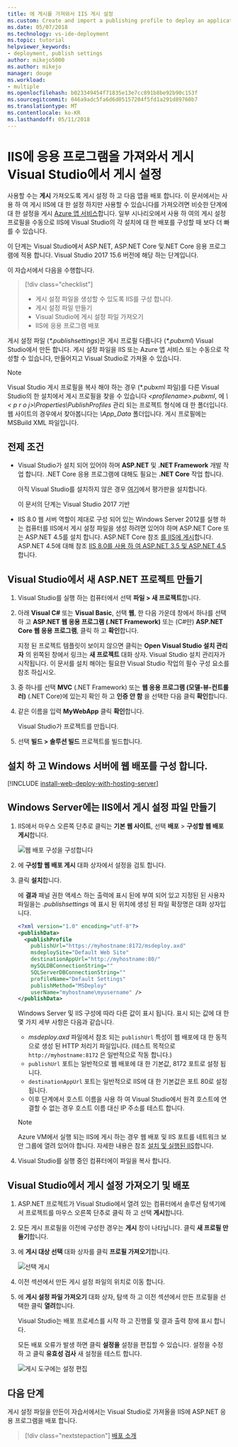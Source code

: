 ```yaml
---
title: 에 게시를 가져와서 IIS 게시 설정
ms.custom: Create and import a publishing profile to deploy an application from Visual Studio to IIS
ms.date: 05/07/2018
ms.technology: vs-ide-deployment
ms.topic: tutorial
helpviewer_keywords:
- deployment, publish settings
author: mikejo5000
ms.author: mikejo
manager: douge
ms.workload:
- multiple
ms.openlocfilehash: b023349454f71835e13e7cc891b8be92b90c153f
ms.sourcegitcommit: 046a9adc5fa6d6d05157204f5fd1a291d89760b7
ms.translationtype: MT
ms.contentlocale: ko-KR
ms.lasthandoff: 05/11/2018
---
```

# <a name="publish-an-application-to-iis-by-importing-publish-settings-in-visual-studio"></a>IIS에 응용 프로그램을 가져와서 게시 Visual Studio에서 게시 설정

사용할 수는 **게시** 가져오도록 게시 설정 하 고 다음 앱을 배포 합니다. 이 문서에서는 사용 하 여 게시 IIS에 대 한 설정 하지만 사용할 수 있습니다를 가져오려면 비슷한 단계에 대 한 설정을 게시 [Azure 앱 서비스](../deployment/tutorial-import-publish-settings-azure.md)합니다. 일부 시나리오에서 사용 하 여의 게시 설정 프로필을 수동으로 IIS에 Visual Studio의 각 설치에 대 한 배포를 구성할 때 보다 더 빠를 수 있습니다.

이 단계는 Visual Studio에서 ASP.NET, ASP.NET Core 및.NET Core 응용 프로그램에 적용 합니다. Visual Studio 2017 15.6 버전에 해당 하는 단계입니다.

이 자습서에서 다음을 수행합니다.

> [!div class="checklist"]
> * 게시 설정 파일을 생성할 수 있도록 IIS를 구성 합니다.
> * 게시 설정 파일 만들기
> * Visual Studio에 게시 설정 파일 가져오기
> * IIS에 응용 프로그램 배포

게시 설정 파일 (*\*.publishsettings*)은 게시 프로필 다릅니다 (*\*.pubxml*) Visual Studio에서 만든 합니다. 게시 설정 파일을 IIS 또는 Azure 앱 서비스 또는 수동으로 작성할 수 있습니다, 만들어지고 Visual Studio로 가져올 수 있습니다.

> [!NOTE]
> Visual Studio 게시 프로필을 복사 해야 하는 경우 (\*.pubxml 파일)를 다른 Visual Studio의 한 설치에서 게시 프로필을 찾을 수 있습니다  *\<profilename\>.pubxml*, 에  *\\< p r o j\>\Properties\PublishProfiles* 관리 되는 프로젝트 형식에 대 한 폴더입니다. 웹 사이트의 경우에서 찾아봅니다는 *\App_Data* 폴더입니다. 게시 프로필에는 MSBuild XML 파일입니다.

## <a name="prerequisites"></a>전제 조건

* Visual Studio가 설치 되어 있어야 하며 **ASP.NET** 및 **.NET Framework** 개발 작업 합니다. .NET Core 응용 프로그램에 대해도 필요는 **.NET Core** 작업 합니다.

    아직 Visual Studio를 설치하지 않은 경우 [여기](http://www.visualstudio.com)에서 평가판을 설치합니다.

    이 문서의 단계는 Visual Studio 2017 기반

* IIS 8.0 웹 서버 역할이 제대로 구성 되어 있는 Windows Server 2012를 실행 하는 컴퓨터를 IIS에서 게시 설정 파일을 생성 하려면 있어야 하며 ASP.NET Core 또는 ASP.NET 4.5를 설치 합니다. ASP.NET Core 참조 [를 IIS에 게시](/aspnet/core/publishing/iis?tabs=aspnetcore2x#iis-configuration)합니다. ASP.NET 4.5에 대해 참조 [IIS 8.0를 사용 하 여 ASP.NET 3.5 및 ASP.NET 4.5](/iis/get-started/whats-new-in-iis-8/iis-80-using-aspnet-35-and-aspnet-45)합니다.

## <a name="create-a-new-aspnet-project-in-visual-studio"></a>Visual Studio에서 새 ASP.NET 프로젝트 만들기

1. Visual Studio를 실행 하는 컴퓨터에서 선택 **파일 > 새 프로젝트**합니다.

1. 아래 **Visual C#** 또는 **Visual Basic**, 선택 **웹**, 한 다음 가운데 창에서 하나를 선택 하 고 **ASP.NET 웹 응용 프로그램 (.NET Framework)** 또는 (C#만) **ASP.NET Core 웹 응용 프로그램**, 클릭 하 고 **확인**합니다.

    지정 된 프로젝트 템플릿이 보이지 않으면 클릭는 **Open Visual Studio 설치 관리자** 의 왼쪽된 창에서 링크는 **새 프로젝트** 대화 상자. Visual Studio 설치 관리자가 시작됩니다. 이 문서를 설치 해야는 필요한 Visual Studio 작업의 필수 구성 요소를 참조 하십시오.

1. 중 하나를 선택 **MVC** (.NET Framework) 또는 **웹 응용 프로그램 (모델-뷰-컨트롤러)** (.NET Core)에 있는지 확인 하 고 **인증 안 함** 을 선택한 다음 클릭 **확인**합니다.

1. 같은 이름을 입력 **MyWebApp** 클릭 **확인**합니다.

    Visual Studio가 프로젝트를 만듭니다.

1. 선택 **빌드 > 솔루션 빌드** 프로젝트를 빌드합니다.

## <a name="install-and-configure-web-deploy-on-windows-server"></a>설치 하 고 Windows 서버에 웹 배포를 구성 합니다.

[!INCLUDE [install-web-deploy-with-hosting-server](../deployment/includes/install-web-deploy-with-hosting-server.md)]

## <a name="create-the-publish-settings-file-in-iis-on-windows-server"></a>Windows Server에는 IIS에서 게시 설정 파일 만들기

1. IIS에서 마우스 오른쪽 단추로 클릭는 **기본 웹 사이트**, 선택 **배포** > **구성할 웹 배포 게시**합니다.

    ![웹 배포 구성을 구성합니다](../deployment/media/tutorial-configure-web-deploy-publishing.png)

1. 에 **구성할 웹 배포 게시** 대화 상자에서 설정을 검토 합니다.

1. 클릭 **설치**합니다.

    에 **결과** 패널 권한 액세스 하는 출력에 표시 된에 부여 되어 있고 지정된 된 사용자 파일을는 *.publishsettings* 에 표시 된 위치에 생성 된 파일 확장명은 대화 상자입니다.

    ```xml
    <?xml version="1.0" encoding="utf-8"?>
    <publishData>
      <publishProfile
        publishUrl="https://myhostname:8172/msdeploy.axd"
        msdeploySite="Default Web Site"
        destinationAppUrl="http://myhostname:80/"
        mySQLDBConnectionString=""
        SQLServerDBConnectionString=""
        profileName="Default Settings"
        publishMethod="MSDeploy"
        userName="myhostname\myusername" />
    </publishData>
    ```

    Windows Server 및 IIS 구성에 따라 다른 값이 표시 됩니다. 표시 되는 값에 대 한 몇 가지 세부 사항은 다음과 같습니다.

    * *msdeploy.axd* 파일에서 참조 되는 `publishUrl` 특성이 웹 배포에 대 한 동적으로 생성 된 HTTP 처리기 파일입니다. (테스트 목적으로 `http://myhostname:8172` 은 일반적으로 작동 합니다.)
    * `publishUrl` 포트는 일반적으로 웹 배포에 대 한 기본값, 8172 포트로 설정 됩니다.
    * `destinationAppUrl` 포트는 일반적으로 IIS에 대 한 기본값은 포트 80로 설정 됩니다.
    * 이후 단계에서 호스트 이름을 사용 하 여 Visual Studio에서 원격 호스트에 연결할 수 없는 경우 호스트 이름 대신 IP 주소를 테스트 합니다.

    > [!NOTE]
    > Azure VM에서 실행 되는 IIS에 게시 하는 경우 웹 배포 및 IIS 포트를 네트워크 보안 그룹에 열려 있어야 합니다. 자세한 내용은 참조 [설치 및 실행된 IIS](/azure/virtual-machines/windows/quick-create-portal#open-port-80-for-web-traffic)합니다.

1. Visual Studio를 실행 중인 컴퓨터에이 파일을 복사 합니다.

## <a name="import-the-publish-settings-in-visual-studio-and-deploy"></a>Visual Studio에서 게시 설정 가져오기 및 배포

1. ASP.NET 프로젝트가 Visual Studio에서 열려 있는 컴퓨터에서 솔루션 탐색기에서 프로젝트를 마우스 오른쪽 단추로 클릭 하 고 선택 **게시**합니다.

1. 모든 게시 프로필을 이전에 구성한 경우는 **게시** 창이 나타납니다. 클릭 **새 프로필 만들기**합니다.

1. 에 **게시 대상 선택** 대화 상자를 클릭 **프로필 가져오기**합니다.

    ![선택 게시](../deployment/media/tutorial-publish-tool-import-profile.png)

1. 이전 섹션에서 만든 게시 설정 파일의 위치로 이동 합니다.

1. 에 **게시 설정 파일 가져오기** 대화 상자, 탐색 하 고 이전 섹션에서 만든 프로필을 선택한 클릭 **열려**합니다.

    Visual Studio는 배포 프로세스를 시작 하 고 진행률 및 결과 출력 창에 표시 합니다.

    모든 배포 오류가 발생 하면 클릭 **설정을** 설정을 편집할 수 있습니다. 설정을 수정 하 고 클릭 **유효성 검사** 새 설정을 테스트 합니다.

    ![게시 도구에는 설정 편집](../deployment/media/tutorial-configure-publish-settings-in-tool.png)

## <a name="next-steps"></a>다음 단계

게시 설정 파일을 만든이 자습서에서는 Visual Studio로 가져올을 IIS에 ASP.NET 응용 프로그램을 배포 합니다.

> [!div class="nextstepaction"]
> [배포 소개](../deployment/deploying-applications-services-and-components.md)
